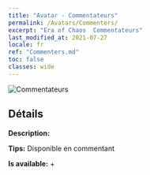 ```yaml
---
title: "Avatar - Commentateurs"
permalink: /Avatars/Commenters/
excerpt: "Era of Chaos  Commentateurs"
last_modified_at: 2021-07-27
locale: fr
ref: "Commenters.md"
toc: false
classes: wide
---
```

 ![Commentateurs](/images/a/avatarFrame_14.png)

## Détails

 **Description:**  

 **Tips:** Disponible en commentant 

 **Is available:**  + 

